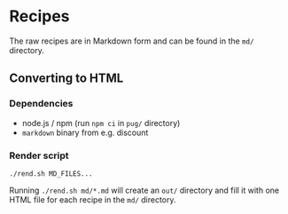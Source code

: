 # Recipes

The raw recipes are in Markdown form and can be found in the `md/` directory.

## Converting to HTML

### Dependencies

 - node.js / npm (run `npm ci` in `pug/` directory)
 - `markdown` binary from e.g. discount

### Render script

```
./rend.sh MD_FILES...
```

Running `./rend.sh md/*.md`
will create an `out/` directory and fill it with one HTML file for each recipe in the `md/` directory.

